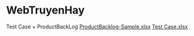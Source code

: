 # WebTruyenHay

Test Case + ProductBackLog
[ProductBacklog-Sample.xlsx](https://github.com/user-attachments/files/17265532/ProductBacklog-Sample.xlsx)
[Test Case.xlsx](https://github.com/user-attachments/files/17265534/Test.Case.xlsx)
